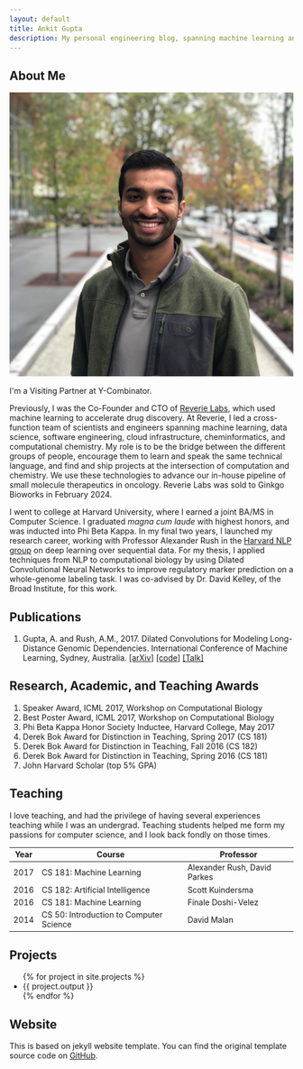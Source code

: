 ```yaml
---
layout: default
title: Ankit Gupta
description: My personal engineering blog, spanning machine learning and software engineering. A mix of side projects and serious thoughts.
---
```


## About Me

<img class="profile-picture" src="ankit.jpg">

I'm a Visiting Partner at Y-Combinator. 

Previously, I was the Co-Founder and CTO of [Reverie Labs](https://biopharma.ginkgo.bio/resources/blog/acquiring-reverie-labs-platform-to-enhance-ai-driven-drug-discovery-capabilities-for-customer-programs), which used machine learning to accelerate drug discovery. At Reverie, I led a cross-function team of scientists and engineers spanning machine learning, data science, software engineering, cloud infrastructure, cheminformatics, and computational chemistry. My role is to be the bridge between the different groups of people, encourage them to learn and speak the same technical language, and find and ship projects at the intersection of computation and chemistry. We use these technologies to advance our in-house pipeline of small molecule therapeutics in oncology. Reverie Labs was sold to Ginkgo Bioworks in February 2024. 

I went to college at Harvard University, where I earned a joint BA/MS in Computer Science. I graduated *magna cum laude* with highest honors, and was inducted into Phi Beta Kappa. In my final two years, I launched my research career, working with Professor Alexander Rush in the [Harvard NLP group](http://nlp.seas.harvard.edu) on deep learning over sequential data. For my thesis, I applied techniques from NLP to computational biology by using Dilated Convolutional Neural Networks to improve regulatory marker prediction on a whole-genome labeling task. I was co-advised by Dr. David Kelley, of the Broad Institute, for this work.

## Publications

1. Gupta, A. and Rush, A.M., 2017. Dilated Convolutions for Modeling Long-Distance Genomic Dependencies. International Conference of Machine Learning, Sydney, Australia. [[arXiv]](https://arxiv.org/abs/1710.01278) [[code]](https://github.com/harvardnlp/regulatory-prediction) [[Talk]](https://youtu.be/HmCecphEvQg)

## Research, Academic, and Teaching Awards

1. Speaker Award, ICML 2017, Workshop on Computational Biology
2. Best Poster Award, ICML 2017, Workshop on Computational Biology
3. Phi Beta Kappa Honor Society Inductee, Harvard College, May 2017
4. Derek Bok Award for Distinction in Teaching, Spring 2017 (CS 181)
5. Derek Bok Award for Distinction in Teaching, Fall 2016 (CS 182)
6. Derek Bok Award for Distinction in Teaching, Spring 2016 (CS 181)
7. John Harvard Scholar (top 5% GPA)

## Teaching 

I love teaching, and had the privilege of having several experiences teaching while I was an undergrad. Teaching students helped me form my passions for computer science, and I look back fondly on those times.

Year | Course | Professor
-----|------- | -----------
2017 | CS 181: Machine Learning | Alexander Rush, David Parkes  
2016 | CS 182: Artificial Intelligence | Scott Kuindersma
2016 | CS 181: Machine Learning | Finale Doshi-Velez
2014 | CS 50: Introduction to Computer Science | David Malan

## Projects
<div>
<ul>
	{% for project in site.projects %}
  	<li>{{ project.output }} </li>
	{% endfor %}
</ul>
</div>


## Website
This is based on jekyll website template. You can find the original template source code on [GitHub](https://github.com/bk2dcradle/researcher).




